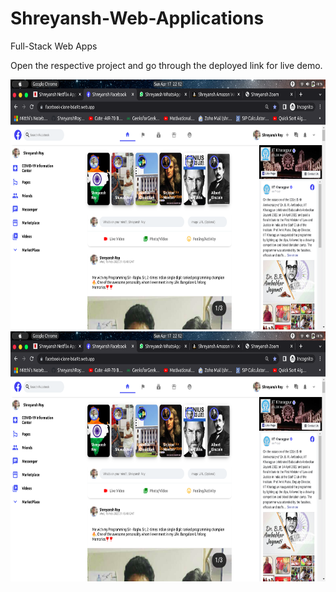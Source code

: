 # Shreyansh-Web-Applications
Full-Stack Web Apps

Open the respective project and go through the deployed link for live demo.

<img src="https://github.com/ShreyanshRoyGeek/Java-Logical_Programming/blob/main/shreyansh_fb.png?raw=true" width="600" height="400"/>

<img src="https://github.com/ShreyanshRoyGeek/Java-Logical_Programming/blob/main/shreyansh_fb.png?raw=true" width="600" height="400"/>






